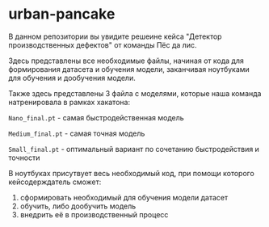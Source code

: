 # urban-pancake
В данном репозитории вы увидите решеине кейса "Детектор производственных дефектов" от команды Пёс да лис.

Здесь представлены все необходимые файлы, начиная от кода для формирования датасета и обучения модели, заканчивая ноутбуками для обучения и дообучения модели.

Также здесь представлены 3 файла с моделями, которые наша команда натренировала в рамках хакатона:

`Nano_final.pt` - самая быстродейственная модель

`Medium_final.pt` - самая точная модель

`Small_final.pt` - оптимальный вариант по сочетанию быстродействия и точности

В ноутбуках присутвует весь необходимый код, при помощи которого кейсодерждатель сможет:
1) сформировать необходимый для обучения модели датасет
2) обучить, либо дообучить модель
3) внедрить её в производственный процесс
